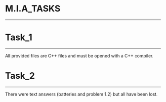 # M.I.A_TASKS
-------------
# Task_1
---------
All provided files are C++ files and must be opened with a C++ compiler.
# Task_2
---------
There were text answers (batteries and problem 1.2) but all have been lost.
